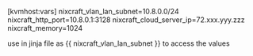 [kvmhost:vars] nixcraft_vlan_lan_subnet=10.8.0.0/24
nixcraft_http_port=10.8.0.1:3128
nixcraft_cloud_server_ip=72.xxx.yyy.zzz
nixcraft_memory=1024

use in jinja file as {{ nixcraft_vlan_lan_subnet }} to access the values
